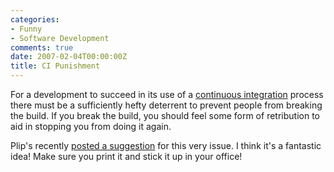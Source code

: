 ```yaml
---
categories:
- Funny
- Software Development
comments: true
date: 2007-02-04T00:00:00Z
title: CI Punishment
---
```


For a development to succeed in its use of a <a href="http://en.wikipedia.org/wiki/Continuous_Integration" title="Continuous Integration">continuous integration</a> process there must be a sufficiently hefty deterrent to prevent people from breaking the build. If you break the build, you should feel some form of retribution to aid in stopping you from doing it again.

Plip's recently <a href="http://weblogs.asp.net/plip/archive/posts/who-broke-the-build.aspx" title="Plip's Weblog : Who broke the build?!">posted a suggestion</a> for this very issue. I think it's a fantastic idea! Make sure you print it and stick it up in your office!
